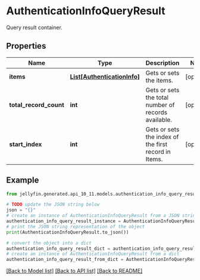 # AuthenticationInfoQueryResult

Query result container.

## Properties

Name | Type | Description | Notes
------------ | ------------- | ------------- | -------------
**items** | [**List[AuthenticationInfo]**](AuthenticationInfo.md) | Gets or sets the items. | [optional] 
**total_record_count** | **int** | Gets or sets the total number of records available. | [optional] 
**start_index** | **int** | Gets or sets the index of the first record in Items. | [optional] 

## Example

```python
from jellyfin.generated.api_10_11.models.authentication_info_query_result import AuthenticationInfoQueryResult

# TODO update the JSON string below
json = "{}"
# create an instance of AuthenticationInfoQueryResult from a JSON string
authentication_info_query_result_instance = AuthenticationInfoQueryResult.from_json(json)
# print the JSON string representation of the object
print(AuthenticationInfoQueryResult.to_json())

# convert the object into a dict
authentication_info_query_result_dict = authentication_info_query_result_instance.to_dict()
# create an instance of AuthenticationInfoQueryResult from a dict
authentication_info_query_result_from_dict = AuthenticationInfoQueryResult.from_dict(authentication_info_query_result_dict)
```
[[Back to Model list]](README.md#documentation-for-models) [[Back to API list]](README.md#documentation-for-api-endpoints) [[Back to README]](README.md)


